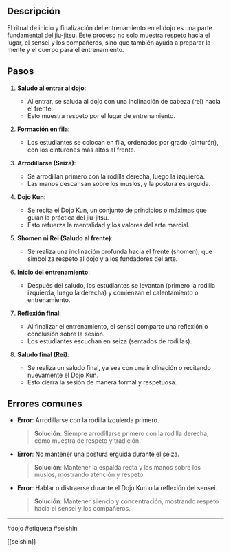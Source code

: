 
## Descripción
El ritual de inicio y finalización del entrenamiento en el dojo es una parte fundamental del jiu-jitsu. Este proceso no solo muestra respeto hacia el lugar, el sensei y los compañeros, sino que también ayuda a preparar la mente y el cuerpo para el entrenamiento.

## Pasos
1. **Saludo al entrar al dojo**:  
   - Al entrar, se saluda al dojo con una inclinación de cabeza (rei) hacia el frente.  
   - Esto muestra respeto por el lugar de entrenamiento.

2. **Formación en fila**:  
   - Los estudiantes se colocan en fila, ordenados por grado (cinturón), con los cinturones más altos al frente.

3. **Arrodillarse (Seiza)**:  
   - Se arrodillan primero con la rodilla derecha, luego la izquierda.  
   - Las manos descansan sobre los muslos, y la postura es erguida.

4. **Dojo Kun**:  
   - Se recita el Dojo Kun, un conjunto de principios o máximas que guían la práctica del jiu-jitsu.  
   - Esto refuerza la mentalidad y los valores del arte marcial.

5. **Shomen ni Rei (Saludo al frente)**:  
   - Se realiza una inclinación profunda hacia el frente (shomen), que simboliza respeto al dojo y a los fundadores del arte.

6. **Inicio del entrenamiento**:  
   - Después del saludo, los estudiantes se levantan (primero la rodilla izquierda, luego la derecha) y comienzan el calentamiento o entrenamiento.

7. **Reflexión final**:  
   - Al finalizar el entrenamiento, el sensei comparte una reflexión o conclusión sobre la sesión.  
   - Los estudiantes escuchan en seiza (sentados de rodillas).

8. **Saludo final (Rei)**:  
   - Se realiza un saludo final, ya sea con una inclinación o recitando nuevamente el Dojo Kun.  
   - Esto cierra la sesión de manera formal y respetuosa.

## Errores comunes
- **Error**: Arrodillarse con la rodilla izquierda primero.  
  > **Solución**: Siempre arrodillarse primero con la rodilla derecha, como muestra de respeto y tradición.

- **Error**: No mantener una postura erguida durante el seiza.  
  > **Solución**: Mantener la espalda recta y las manos sobre los muslos, mostrando atención y respeto.

- **Error**: Hablar o distraerse durante el Dojo Kun o la reflexión del sensei.  
  > **Solución**: Mantener silencio y concentración, mostrando respeto hacia el sensei y los compañeros.

---

#dojo #etiqueta #seishin

[[seishin]]